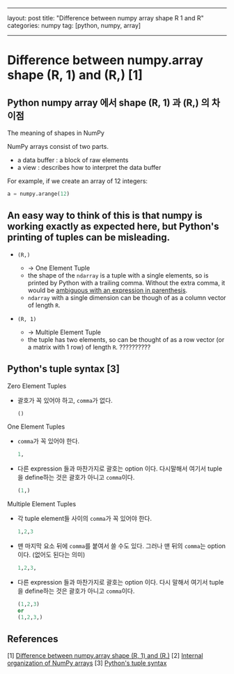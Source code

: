 
---

layout: post
title:  "Difference between numpy array shape R 1 and R"
categories: numpy
tag: [python, numpy, array]

---










# Difference between numpy.array shape (R, 1) and (R,) [1]

## Python numpy array 에서 shape (R, 1) 과 (R,) 의 차이점  

The meaning of shapes in NumPy

NumPy arrays consist of two parts.
- a data buffer : a block of raw elements
- a view : describes how to interpret the data buffer

For example, if we create an array of 12 integers:
```python
a = numpy.arange(12)

```

## An easy way to think of this is that numpy is working exactly as expected here, but Python's printing of tuples can be misleading.

- `(R,)`
  - $\rightarrow$ One Element Tuple  
  - the shape of the `ndarray` is a tuple with a single elements, so is printed by Python with a trailing comma. Without the extra comma, it would be [ambiguous with an expression in parenthesis](https://wiki.python.org/moin/TupleSyntax).
  - `ndarray` with a single dimension can be though of as a column vector of length `R`.

- `(R, 1)`
  - $\rightarrow$ Multiple Element Tuple  
  - the tuple has two elements, so can be thought of as a row vector (or a matrix with 1 row) of length `R`. ??????????


## Python's tuple syntax [3]

Zero Element Tuples  

- 괄호가 꼭 있어야 하고, `comma`가 없다.

  ```python
  ()
  ```


One Element Tuples  

- `comma`가 꼭 있어야 한다.

  ```python
  1,
  ```


- 다른 expression 들과 마찬가지로 괄호는 option  이다. 다시말해서 여기서 tuple을 define하는 것은 괄호가 아니고 `comma`이다.

  ```python
  (1,)
  ```

Multiple Element Tuples  

- 각 tuple element들 사이의 `comma`가 꼭 있어야 한다.  
  ```python
  1,2,3
  ```

- 맨 마지막 요소 뒤에 `comma`를 붙여서 쓸 수도 있다.  그러나 맨 뒤의 `comma`는 option 이다. (없어도 된다는 의미)
  ```python
  1,2,3,
  ```

- 다른 expression 들과 마찬가지로 괄호는 option 이다.  다시 말해서 여기서 tuple을 define하는 것은 괄호가 아니고 `comma`이다.

  ```python
  (1,2,3)
  or
  (1,2,3,)
  ```

  



## References
[1] [Difference between numpy.array shape (R, 1) and (R,)](https://stackoverflow.com/questions/22053050/difference-between-numpy-array-shape-r-1-and-r)
[2] [Internal organization of NumPy arrays](https://numpy.org/doc/stable/dev/internals.html#numpy-internals)
[3] [Python's tuple syntax](https://wiki.python.org/moin/TupleSyntax)
